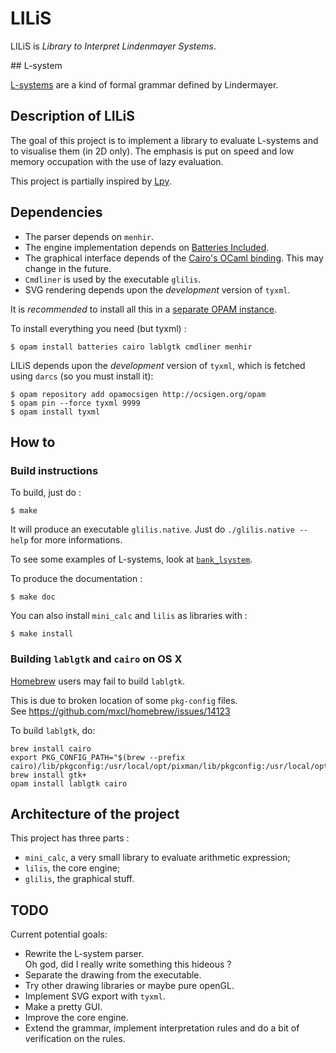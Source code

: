 # LILiS

LILiS is *Library to Interpret Lindenmayer Systems*.

## L-system

[L-systems](http://en.wikipedia.org/wiki/L-system) are a kind of formal grammar defined by Lindermayer.


## Description of LILiS

The goal of this project is to implement a library to evaluate L-systems and to visualise them (in 2D only).
The emphasis is put on speed and low memory occupation with the use of lazy evaluation.

This project is partially inspired by [Lpy](http://openalea.gforge.inria.fr/dokuwiki/doku.php?id=packages:vplants:lpy:main).

## Dependencies

- The parser depends on `menhir`.
- The engine implementation depends on [Batteries Included](https://github.com/ocaml-batteries-team/batteries-included).
- The graphical interface depends of the [Cairo's OCaml binding](https://forge.ocamlcore.org/projects/cairo/).
  This may change in the future.
- `Cmdliner` is used by the executable `glilis`.
- SVG rendering depends upon the *development* version of `tyxml`.

It is *recommended* to install all this in a
[separate OPAM instance](http://opam.ocamlpro.com/doc/Developing.html#h2-Interlude:keepingyourOPAMinstallationclean).

To install everything you need (but tyxml) :

	$ opam install batteries cairo lablgtk cmdliner menhir

LILiS depends upon the *development* version of `tyxml`, which is fetched using `darcs` (so you must install it):

	$ opam repository add opamocsigen http://ocsigen.org/opam
	$ opam pin --force tyxml 9999
	$ opam install tyxml

## How to

### Build instructions

To build, just do :

	$ make

It will produce an executable `glilis.native`. Just do `./glilis.native --help` for more informations.

To see some examples of L-systems, look at [`bank_lsystem`](bank_lsystem).

To produce the documentation :

	$ make doc

You can also install `mini_calc` and `lilis` as libraries with :

	$ make install

### Building `lablgtk` and `cairo` on OS X

[Homebrew](http://mxcl.github.io/homebrew/) users may fail to build `lablgtk`.

This is due to broken location of some `pkg-config` files.  
See <https://github.com/mxcl/homebrew/issues/14123>

To build `lablgtk`, do:

	brew install cairo
	export PKG_CONFIG_PATH="$(brew --prefix cairo)/lib/pkgconfig:/usr/local/opt/pixman/lib/pkgconfig:/usr/local/opt/fontconfig/lib/pkgconfig:/usr/local/opt/freetype/lib/pkgconfig:/usr/local/opt/libpng/lib/pkgconfig:/usr/X11/lib/pkgconfig"
	brew install gtk+
	opam install lablgtk cairo

## Architecture of the project

This project has three parts :
- `mini_calc`, a very small library to evaluate arithmetic expression;
- `lilis`, the core engine;
- `glilis`, the graphical stuff.

## TODO

Current potential goals:

- Rewrite the L-system parser.  
  Oh god, did I really write something this hideous ?
- Separate the drawing from the executable.
- Try other drawing libraries or maybe pure openGL.
- Implement SVG export with `tyxml`.
- Make a pretty GUI.
- Improve the core engine.
- Extend the grammar, implement interpretation rules and do a bit of verification on the rules.
